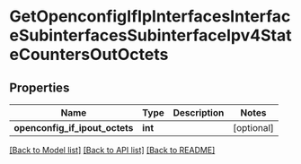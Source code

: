 # GetOpenconfigIfIpInterfacesInterfaceSubinterfacesSubinterfaceIpv4StateCountersOutOctets

## Properties
Name | Type | Description | Notes
------------ | ------------- | ------------- | -------------
**openconfig_if_ipout_octets** | **int** |  | [optional] 

[[Back to Model list]](../README.md#documentation-for-models) [[Back to API list]](../README.md#documentation-for-api-endpoints) [[Back to README]](../README.md)


